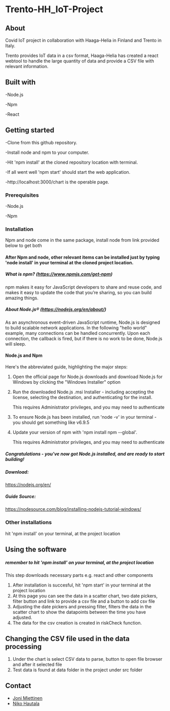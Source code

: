 # Trento-HH_IoT-Project
## About
Covid IoT project in collaboration with Haaga-Helia in Finland and Trento in Italy.

Trento provides IoT data in a csv format, Haaga-Helia has created a react webtool to handle the large quantity of data and provide a CSV file with relevant information.

## Built with
-Node.js

-Npm

-React

## Getting started
-Clone from this github repository.

-Install node and npm to your computer.

-Hit 'npm install' at the cloned repository location with terminal.

-If all went well 'npm start' should start the web application.

-http://localhost:3000/chart is the operable page.

### Prerequisites
-Node.js

-Npm

### Installation
Npm and node come in the same package, install node from link provided below to get both

#### After Npm and node, other relevant items can be installed just by typing 'node install' in your terminal at the cloned project location.

##### What is npm? (https://www.npmjs.com/get-npm)
npm makes it easy for JavaScript developers to share and reuse code, and makes it easy to update the code that you’re sharing, so you can build amazing things.

##### About Node.js® (https://nodejs.org/en/about/)
As an asynchronous event-driven JavaScript runtime, Node.js is designed to build scalable network applications. In the following "hello world" example, many connections can be handled concurrently. Upon each connection, the callback is fired, but if there is no work to be done, Node.js will sleep.

#### Node.js and Npm
Here's the abbreviated guide, highlighting the major steps:

1. Open the official page for Node.js downloads and download Node.js for Windows by clicking the "Windows Installer" option
2. Run the downloaded Node.js .msi Installer - including accepting the license, selecting the destination, and authenticating for the install.
     
     This requires Administrator privileges, and you may need to authenticate
3. To ensure Node.js has been installed, run 'node -v' in your terminal - you should get something like v6.9.5
4. Update your version of npm with 'npm install npm --global'.

     This requires Administrator privileges, and you may need to authenticate
##### Congratulations - you've now got Node.js installed, and are ready to start building!

##### Download:
https://nodejs.org/en/

##### Guide Source:
https://nodesource.com/blog/installing-nodejs-tutorial-windows/

### Other installations
hit 'npm install' on your terminal, at the project location

## Using the software
##### remember to hit 'npm install' on your terminal, at the project location
This step downloads necessary parts e.g. react and other components

1. After installation is succesful, hit 'npm start' in your terminal at the project location
2. At this page you can see the data in a scatter chart, two date pickers, filter button and link to provide a csv file and a button to add csv file
3. Adjusting the date pickers and pressing filter, filters the data in the scatter chart to show the datapoints between the time you have adjusted.
4. The data for the csv creation is created in riskCheck function.

## Changing the CSV file used in the data processing
1. Under the chart is select CSV data to parse, button to open file browser and after it selected file
2. Test data is found at data folder in the project under src folder

## Contact

* []() [Joni Miettinen](https://github.com/Jonnemanni)
* []() [Niko Hautala](https://github.com/Epoggi)
